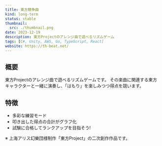 ```yaml
---
title: 東方競争曲
kind: long-term
status: stable
thumbnail:
  src: ./thumbnail.png
date: 2023-12-19
description: 東方Projectのアレンジ曲で遊べるリズムゲーム
tags: [C#, Unity, AWS, Go, TypeScript, React]
website: https://th-beat.net/
---
```


## 概要

東方Projectのアレンジ曲で遊べるリズムゲームです。
その楽曲に関連する東方キャラクターと一緒に演奏し、「はもり」を楽しみつつ得点を競います。

## 特徴

- 多彩な練習モード
- 叩き出した得点の合計がグラフ化
- 試験に合格してランクアップを目指そう!

※ 上海アリス幻樂団様制作「東方Project」の二次創作作品です。
